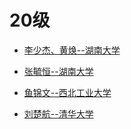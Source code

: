
# 20级

- [李少杰、黄焕--湖南大学](考研经验分享/20级/李少杰+黄焕.md)

- [张毓恒--湖南大学](考研经验分享/20级/张毓恒.md)

- [鱼锦文--西北工业大学](考研经验分享/20级/鱼锦文.md)

- [刘楚航--清华大学](考研经验分享/20级/刘楚航.md)